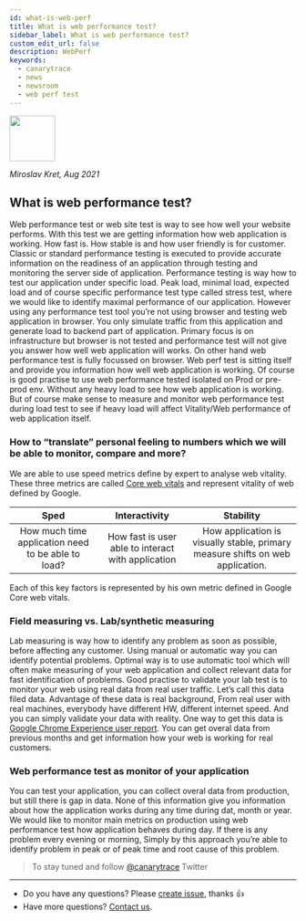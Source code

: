 ```yaml
---
id: what-is-web-perf
title: What is web performance test?
sidebar_label: What is web performance test?
custom_edit_url: false
description: WebPerf
keywords:
  - canarytrace
  - news
  - newsroom
  - web perf test
---
```


<img src="/img/miroslavKret_circle.png" width="80" />

*Miroslav Kret, Aug 2021*

## What is web performance test?

Web performance test or web site test is way to see how well your website performs. With this test we are getting information how web application is working. How fast is. How stable is and how user friendly is for customer.
Classic or standard performance testing is executed to provide accurate information on the readiness of an application through testing and monitoring the server side of application. Performance testing is way how to test our application under specific load. Peak load, minimal load, expected load and of course specific performance test type called stress test, where we would like to identify maximal performance of our application. However using any performance test tool you’re not using browser and testing web application in browser. You only simulate traffic from this application and generate load to backend part of application. Primary focus is on infrastructure but browser is not tested and performance test will not give you answer how well web application will works. On other hand web performance test is fully focussed on browser. Web perf test is sitting itself and provide you information how well web application is working. Of course is good practise to use web performance tested isolated on Prod or pre-prod env. Without any heavy load to see how web application is working. But of course make sense to measure and monitor web performance test during load test to see if heavy load will affect Vitality/Web performance of web application itself.

### How to “translate” personal feeling to numbers which we will be able to monitor, compare and more?

We are able to use speed metrics define by expert to analyse web vitality. These three metrics are called [Core web vitals](https://web.dev/vitals/) and represent vitality of web defined by Google.

| Sped          | Interactivity | Stability |
| :-------------: |:-------------:| :-----:|
| How much time application need to be able to load?    | How fast is user able to interact with application| How application is visually stable, primary measure shifts on web application. |

Each of this key factors is represented by his own metric defined in Google Core web vitals.

### Field measuring vs. Lab/synthetic measuring

Lab measuring is way how to identify any problem as soon as possible, before affecting any customer. Using manual or automatic way you can identify potential problems. Optimal way is to use automatic tool which will often make measuring of your web application and collect relevant data for fast identification of problems. Good practise to validate your lab test is to monitor your web using real data from real user traffic. Let’s call this data filed data. Advantage of these data is real background, From real user with real machines, everybody have different HW, different internet speed. And you can simply validate your data with reality. One way to get this data is [Google Chrome Experience user report](https://developers.google.com/web/tools/chrome-user-experience-report). You can get overal data from previous months and get information how your web is working for real customers.

### Web performance test as monitor of your application

You can test your application, you can collect overal data from production, but still there is gap in data. None of this information give you information about how the application works during any time during dat, month or year. We would like to monitor main metrics on production using web performance test how application behaves during day. If there is any problem every evening or morning, Simply by this approach you’re able to identify problem in peak or of peak time and root 
cause of this problem. 

> To stay tuned and follow [@canarytrace](https://twitter.com/canarytrace) Twitter

---

- Do you have any questions? Please [create issue](https://github.com/canarytrace/documentation/issues/new/choose), thanks 👍
- Have more questions? [Contact us](/docs/support/contactus).
